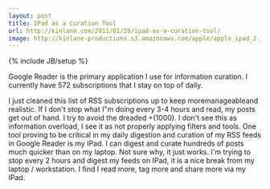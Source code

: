 ```yaml
---
layout: post
title: IPad as a Curation Tool
url: http://kinlane.com/2011/01/28/ipad-as-a-curation-tool/
image: http://kinlane-productions.s3.amazonaws.com/apple/apple_ipad_2.jpg
---
```

{% include JB/setup %}
Google Reader is the primary application I use for information curation.  I currently have 572 subscriptions that I stay on top of daily.

I just cleaned this list of RSS subscriptions up to keep moremanageableand realistic.
If I don't stop what I"m doing every 3-4 hours and read, my posts get out of hand. I try to avoid the dreaded +(1000).
I don't see this as information overload, I see it as not properly applying filters and tools.
One tool proving to be critical in my daily digestion and curation of my RSS feeds in Google Reader is my IPad.
I can digest and curate hundreds of posts much quicker than on my laptop. Not sure why, it just works.
I'm trying to stop every 2 hours and digest my feeds on IPad, it is a nice break from my laptop / workstation. I find I read more, tag more and share more via my IPad.